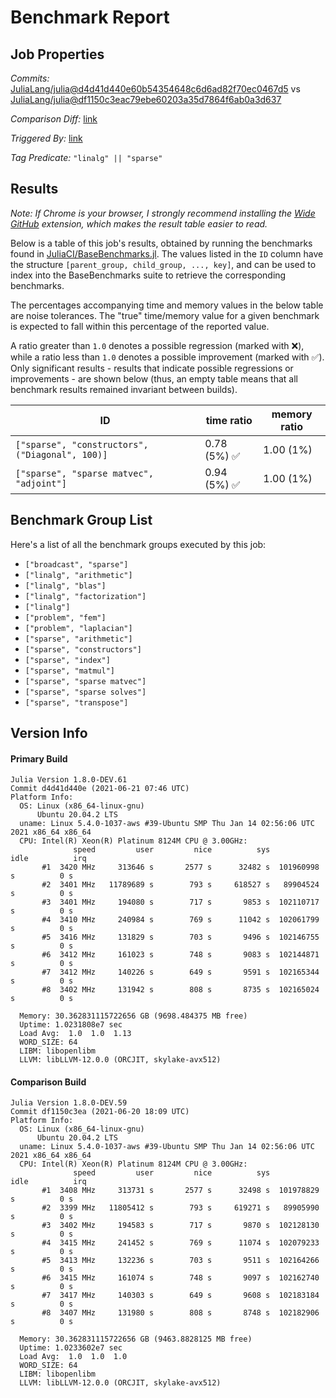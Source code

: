# Benchmark Report

## Job Properties

*Commits:* [JuliaLang/julia@d4d41d440e60b54354648c6d6ad82f70ec0467d5](https://github.com/JuliaLang/julia/commit/d4d41d440e60b54354648c6d6ad82f70ec0467d5) vs [JuliaLang/julia@df1150c3eac79ebe60203a35d7864f6ab0a3d637](https://github.com/JuliaLang/julia/commit/df1150c3eac79ebe60203a35d7864f6ab0a3d637)

*Comparison Diff:* [link](https://github.com/JuliaLang/julia/compare/df1150c3eac79ebe60203a35d7864f6ab0a3d637..d4d41d440e60b54354648c6d6ad82f70ec0467d5)

*Triggered By:* [link](https://github.com/JuliaLang/julia/pull/41297#issuecomment-864809712)

*Tag Predicate:* `"linalg" || "sparse"`

## Results

*Note: If Chrome is your browser, I strongly recommend installing the [Wide GitHub](https://chrome.google.com/webstore/detail/wide-github/kaalofacklcidaampbokdplbklpeldpj?hl=en)
extension, which makes the result table easier to read.*

Below is a table of this job's results, obtained by running the benchmarks found in
[JuliaCI/BaseBenchmarks.jl](https://github.com/JuliaCI/BaseBenchmarks.jl). The values
listed in the `ID` column have the structure `[parent_group, child_group, ..., key]`,
and can be used to index into the BaseBenchmarks suite to retrieve the corresponding
benchmarks.

The percentages accompanying time and memory values in the below table are noise tolerances. The "true"
time/memory value for a given benchmark is expected to fall within this percentage of the reported value.

A ratio greater than `1.0` denotes a possible regression (marked with :x:), while a ratio less
than `1.0` denotes a possible improvement (marked with :white_check_mark:). Only significant results - results
that indicate possible regressions or improvements - are shown below (thus, an empty table means that all
benchmark results remained invariant between builds).

| ID | time ratio | memory ratio |
|----|------------|--------------|
| `["sparse", "constructors", ("Diagonal", 100)]` | 0.78 (5%) :white_check_mark: | 1.00 (1%)  |
| `["sparse", "sparse matvec", "adjoint"]` | 0.94 (5%) :white_check_mark: | 1.00 (1%)  |

## Benchmark Group List

Here's a list of all the benchmark groups executed by this job:

- `["broadcast", "sparse"]`
- `["linalg", "arithmetic"]`
- `["linalg", "blas"]`
- `["linalg", "factorization"]`
- `["linalg"]`
- `["problem", "fem"]`
- `["problem", "laplacian"]`
- `["sparse", "arithmetic"]`
- `["sparse", "constructors"]`
- `["sparse", "index"]`
- `["sparse", "matmul"]`
- `["sparse", "sparse matvec"]`
- `["sparse", "sparse solves"]`
- `["sparse", "transpose"]`

## Version Info

#### Primary Build

```
Julia Version 1.8.0-DEV.61
Commit d4d41d440e (2021-06-21 07:46 UTC)
Platform Info:
  OS: Linux (x86_64-linux-gnu)
      Ubuntu 20.04.2 LTS
  uname: Linux 5.4.0-1037-aws #39-Ubuntu SMP Thu Jan 14 02:56:06 UTC 2021 x86_64 x86_64
  CPU: Intel(R) Xeon(R) Platinum 8124M CPU @ 3.00GHz: 
              speed         user         nice          sys         idle          irq
       #1  3420 MHz     313646 s       2577 s      32482 s  101960998 s          0 s
       #2  3401 MHz   11789689 s        793 s     618527 s   89904524 s          0 s
       #3  3401 MHz     194080 s        717 s       9853 s  102110717 s          0 s
       #4  3410 MHz     240984 s        769 s      11042 s  102061799 s          0 s
       #5  3416 MHz     131829 s        703 s       9496 s  102146755 s          0 s
       #6  3412 MHz     161023 s        748 s       9083 s  102144871 s          0 s
       #7  3412 MHz     140226 s        649 s       9591 s  102165344 s          0 s
       #8  3402 MHz     131942 s        808 s       8735 s  102165024 s          0 s
       
  Memory: 30.362831115722656 GB (9698.484375 MB free)
  Uptime: 1.0231808e7 sec
  Load Avg:  1.0  1.0  1.13
  WORD_SIZE: 64
  LIBM: libopenlibm
  LLVM: libLLVM-12.0.0 (ORCJIT, skylake-avx512)

```

#### Comparison Build

```
Julia Version 1.8.0-DEV.59
Commit df1150c3ea (2021-06-20 18:09 UTC)
Platform Info:
  OS: Linux (x86_64-linux-gnu)
      Ubuntu 20.04.2 LTS
  uname: Linux 5.4.0-1037-aws #39-Ubuntu SMP Thu Jan 14 02:56:06 UTC 2021 x86_64 x86_64
  CPU: Intel(R) Xeon(R) Platinum 8124M CPU @ 3.00GHz: 
              speed         user         nice          sys         idle          irq
       #1  3408 MHz     313731 s       2577 s      32498 s  101978829 s          0 s
       #2  3399 MHz   11805412 s        793 s     619271 s   89905990 s          0 s
       #3  3402 MHz     194583 s        717 s       9870 s  102128130 s          0 s
       #4  3415 MHz     241452 s        769 s      11074 s  102079233 s          0 s
       #5  3413 MHz     132236 s        703 s       9511 s  102164266 s          0 s
       #6  3415 MHz     161074 s        748 s       9097 s  102162740 s          0 s
       #7  3417 MHz     140303 s        649 s       9608 s  102183184 s          0 s
       #8  3407 MHz     131980 s        808 s       8748 s  102182906 s          0 s
       
  Memory: 30.362831115722656 GB (9463.8828125 MB free)
  Uptime: 1.0233602e7 sec
  Load Avg:  1.0  1.0  1.0
  WORD_SIZE: 64
  LIBM: libopenlibm
  LLVM: libLLVM-12.0.0 (ORCJIT, skylake-avx512)

```
